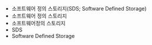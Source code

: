 - 소프트웨어 정의 스토리지(SDS; Software Defined Storage)
- 소프트웨어 정의 스토리지
- 소프트웨어정의 스토리지
- SDS
- Software Defined Storage